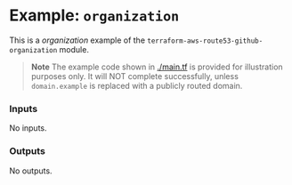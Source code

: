 # Example: `organization`

This is a _organization_ example of the `terraform-aws-route53-github-organization` module.

> **Note**
> The example code shown in [./main.tf](./main.tf) is provided for illustration purposes only.
> It will NOT complete successfully, unless `domain.example` is replaced with a publicly routed domain.

<!-- BEGIN_TF_DOCS -->
### Inputs

No inputs.

### Outputs

No outputs.
<!-- END_TF_DOCS -->
